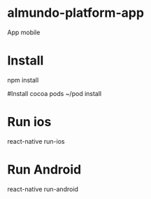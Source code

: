 # almundo-platform-app
App mobile

# Install
npm install

#Install cocoa pods
~/pod install

# Run ios
react-native run-ios

# Run Android
react-native run-android

